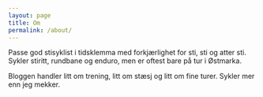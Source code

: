 ```yaml
---
layout: page
title: Om
permalink: /about/
---
```


Passe god stisyklist i tidsklemma med forkjærlighet for sti, sti og atter sti. Sykler stiritt, rundbane og enduro, men er oftest bare på tur i Østmarka. 

Bloggen handler litt om trening, litt om stæsj og litt om fine turer. Sykler mer enn jeg mekker. 
